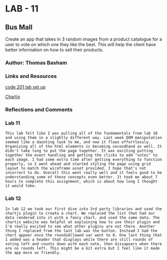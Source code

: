 # LAB - 11

## Bus Mall

Create an app that takes in 3 random images from a product catalogue for a user to vote on which one they like the best. This will help the client have better information on how to sell their products.

### Author: Thomas Basham

### Links and Resources

[code 201 lab set up](https://codefellows.github.io/code-201-guide/curriculum/class-02/project-setup)

[Chartjs](https://www.chartjs.org/)

### Reflections and Comments

### Lab 11

    This lab felt like I was pulling all of the fundamentals from lab 10 and using them in a slightly different way. Last week DOM manipulation seemed like a daunting task to me, and now it flows effortlessly. Organizing all of the html elements is becoming secondhand as well. It didn't take long to put the page together. It was exciting putting together the event handling and getting the clicks to add "votes" to each image. I had some extra time after getting everything to function properly, so I went ahead and started styling the page using grid layout to match the wireframe asset provided. I hope that's not incorrect to do. Overall this went really well and it feels good to be understanding some of these concepts even better. It took me about 7 hours to complete this assignment, which is about how long I thought it would take. 

### Lab 12

    In lab 12 we took our first dive into 3rd party libraries and used the chartjs plugin to create a chart. We replaced the list that had our data rendered into it with a fancy chart, and used the same data. The chartjs website was helpful at explaining how to use their plugin and I'm really excited to see what other plugins are out there. Another thing I replaced from the last lab was the button. Instead I had the chart appear once the roundsAllowed var went to 0. One last thing that I added was a header that displays while there are still rounds of voting left and counts down with each vote, then dissapears when there are no rounds left. This might be a bit extra but I feel like it made the app more ux friendly. 
